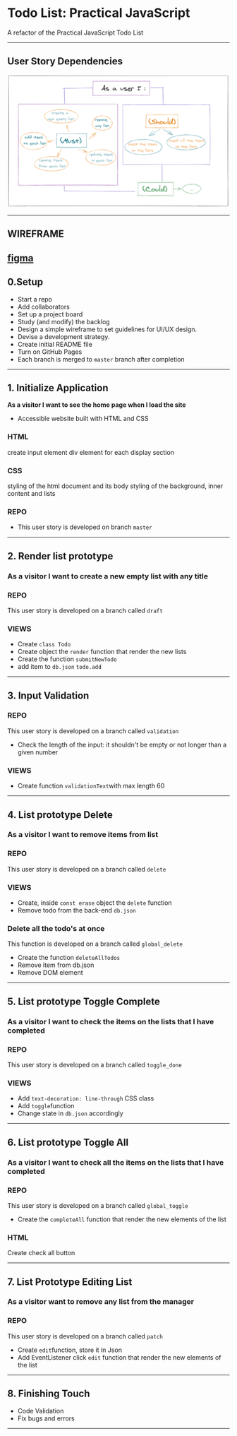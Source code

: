# Todo List: Practical JavaScript

A refactor of the Practical JavaScript Todo List

---

## User Story Dependencies

![Story Dependency Diagram](https://github.com/AnisyaPurnama/todolist-manager-group1/blob/main/planning/diagram.png?raw=true)

---

## WIREFRAME

[figma](https://www.figma.com/file/J2joFLzByJPvCyLOptO4Y8/ToDo?node-id=0%3A1)
---

## 0.Setup

- Start a repo
- Add collaborators
- Set up a project board
- Study (and modify) the backlog
- Design a simple wireframe to set guidelines for UI/UX design.
- Devise a development strategy.
- Create initial README file
- Turn on GitHub Pages
- Each branch is merged to `master` branch after completion

---

## 1. Initialize Application

**As a visitor I want to see the home page when I load the site**

- Accessible website built with HTML and CSS

### HTML
create input element
div element for each display section

### CSS
styling of the html document and its body
styling of the background, inner content and lists

### REPO
- This user story is developed on branch `master`

___
## 2. Render list prototype

### As a visitor I want to create a new empty list with any title

### REPO
This user story is developed on a branch called `draft`

### VIEWS

- Create `class Todo`
- Create object the `render` function that render the new lists
- Create the function `submitNewTodo`
- add item to `db.json` `todo.add`

___

## 3. Input Validation

### REPO
This user story is developed on a branch called `validation`

- Check the length of the input: it shouldn't be empty or not longer than a given number

### VIEWS

- Create function `validationText`with max length 60

---
## 4. List prototype Delete

### As a visitor I want to remove items from list
### REPO
This user story is developed on a branch called `delete`

### VIEWS

- Create, inside `const erase` object the `delete` function
- Remove todo from the back-end `db.json`

### Delete all the todo's at once
This function is developed on a branch called `global_delete`

- Create the function `deleteAllTodos`
- Remove item from db.json
- Remove DOM element

---
## 5. List prototype Toggle Complete

### As a visitor I want to check the items on the lists that I have completed
### REPO
This user story is developed on a branch called `toggle_done`
### VIEWS
- Add `text-decoration: line-through` CSS class
- Add `toggle`function
- Change state in `db.json` accordingly

---

## 6. List prototype Toggle All

### As a visitor I want to check all the items on the lists that I have completed

### REPO
This user story is developed on a branch called `global_toggle`

- Create the `completeAll` function that render the new elements of the list
### HTML
Create check all button

---
## 7. List Prototype Editing List

### As a visitor want to remove any list from the manager
### REPO
This user story is developed on a branch called `patch`

- Create `edit`function, store it in Json
- Add EventListener click `edit` function that render the new elements of the list

---

## 8. Finishing Touch

- Code Validation
- Fix bugs and errors

---
